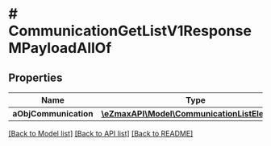 # # CommunicationGetListV1ResponseMPayloadAllOf

## Properties

Name | Type | Description | Notes
------------ | ------------- | ------------- | -------------
**aObjCommunication** | [**\eZmaxAPI\Model\CommunicationListElement[]**](CommunicationListElement.md) |  |

[[Back to Model list]](../../README.md#models) [[Back to API list]](../../README.md#endpoints) [[Back to README]](../../README.md)
